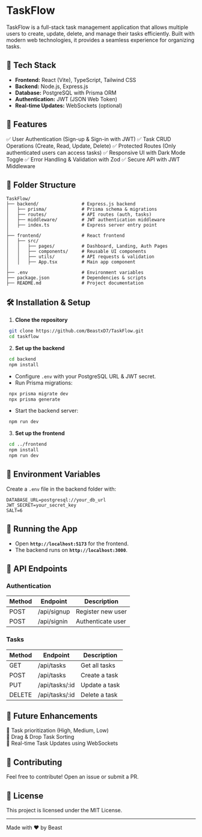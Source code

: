 # TaskFlow

TaskFlow is a full-stack task management application that allows multiple users to create, update, delete, and manage their tasks efficiently. Built with modern web technologies, it provides a seamless experience for organizing tasks.

## 🚀 Tech Stack

- **Frontend:** React (Vite), TypeScript, Tailwind CSS
- **Backend:** Node.js, Express.js
- **Database:** PostgreSQL with Prisma ORM
- **Authentication:** JWT (JSON Web Token)
- **Real-time Updates:** WebSockets (optional)

## 📌 Features

✅ User Authentication (Sign-up & Sign-in with JWT)
✅ Task CRUD Operations (Create, Read, Update, Delete)
✅ Protected Routes (Only authenticated users can access tasks)
✅ Responsive UI with Dark Mode Toggle
✅ Error Handling & Validation with Zod
✅ Secure API with JWT Middleware

## 📂 Folder Structure
```
TaskFlow/
├── backend/                # Express.js backend
│   ├── prisma/             # Prisma schema & migrations
│   ├── routes/             # API routes (auth, tasks)
│   ├── middleware/         # JWT authentication middleware
│   ├── index.ts            # Express server entry point
│
├── frontend/               # React frontend
│   ├── src/
│   │   ├── pages/          # Dashboard, Landing, Auth Pages
│   │   ├── components/     # Reusable UI components
│   │   ├── utils/          # API requests & validation
│   │   ├── App.tsx         # Main app component
│
├── .env                    # Environment variables
├── package.json            # Dependencies & scripts
├── README.md               # Project documentation
```

## 🛠️ Installation & Setup

1. **Clone the repository**
```sh
 git clone https://github.com/BeastxD7/TaskFlow.git
 cd taskflow
```

2. **Set up the backend**
```sh
 cd backend
 npm install
```
- Configure `.env` with your PostgreSQL URL & JWT secret.
- Run Prisma migrations:
```sh
 npx prisma migrate dev
 npx prisma generate
```
- Start the backend server:
```sh
 npm run dev
```

3. **Set up the frontend**
```sh
 cd ../frontend
 npm install
 npm run dev
```

## 🔑 Environment Variables
Create a `.env` file in the backend folder with:
```
DATABASE_URL=postgresql://your_db_url
JWT_SECRET=your_secret_key
SALT=6
```

## 🚀 Running the App
- Open **`http://localhost:5173`** for the frontend.
- The backend runs on **`http://localhost:3000`**.

## 📜 API Endpoints
### **Authentication**
| Method | Endpoint      | Description        |
|--------|-------------|--------------------|
| POST   | /api/signup  | Register new user |
| POST   | /api/signin  | Authenticate user |

### **Tasks**
| Method | Endpoint        | Description       |
|--------|----------------|-------------------|
| GET    | /api/tasks      | Get all tasks    |
| POST   | /api/tasks      | Create a task    |
| PUT    | /api/tasks/:id  | Update a task    |
| DELETE | /api/tasks/:id  | Delete a task    |

## 🎯 Future Enhancements
🔹 Task prioritization (High, Medium, Low)  
🔹 Drag & Drop Task Sorting  
🔹 Real-time Task Updates using WebSockets  

## 🙌 Contributing
Feel free to contribute! Open an issue or submit a PR.

## 📄 License
This project is licensed under the MIT License.

---
Made with ❤️ by Beast

